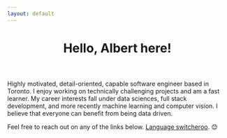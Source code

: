 ```yaml
---
layout: default
---
```

<div id="master">
<header>
	<h1><strong><center>Hello, Albert here!</center></strong></h1>
</header>

<p>Highly motivated, detail-oriented, capable software engineer based in Toronto. I enjoy working on technically challenging projects and am a fast learner. My career interests fall under data sciences, full stack development, and more recently machine learning and computer vision. I believe that everyone can benefit from being data driven.</p>

<p>Feel free to reach out on any of the links below. <a href="/ja">Language switcheroo</a>. 😊</p>
</div>
